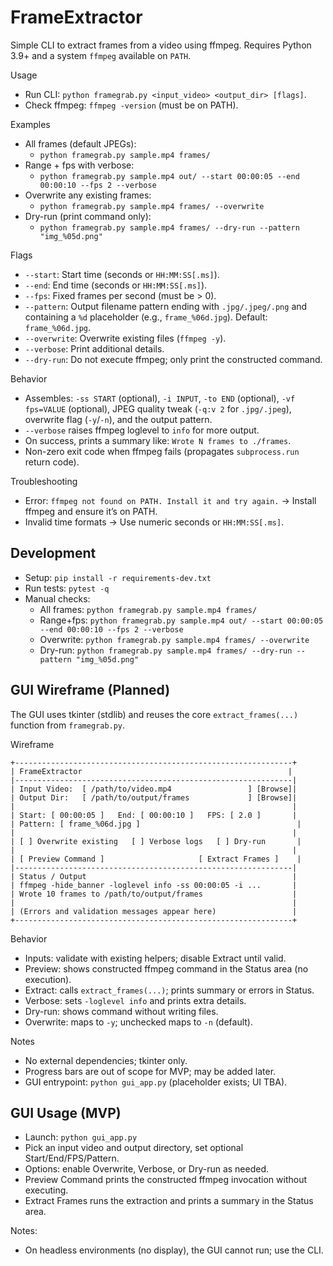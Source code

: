 # FrameExtractor

Simple CLI to extract frames from a video using ffmpeg. Requires Python 3.9+ and a system `ffmpeg` available on `PATH`.

Usage
- Run CLI: `python framegrab.py <input_video> <output_dir> [flags]`.
- Check ffmpeg: `ffmpeg -version` (must be on PATH).

Examples
- All frames (default JPEGs):
  - `python framegrab.py sample.mp4 frames/`
- Range + fps with verbose:
  - `python framegrab.py sample.mp4 out/ --start 00:00:05 --end 00:00:10 --fps 2 --verbose`
 - Overwrite any existing frames:
   - `python framegrab.py sample.mp4 frames/ --overwrite`
- Dry-run (print command only):
  - `python framegrab.py sample.mp4 frames/ --dry-run --pattern "img_%05d.png"`

Flags
- `--start`: Start time (seconds or `HH:MM:SS[.ms]`).
- `--end`: End time (seconds or `HH:MM:SS[.ms]`).
- `--fps`: Fixed frames per second (must be > 0).
 - `--pattern`: Output filename pattern ending with `.jpg/.jpeg/.png` and containing a `%d` placeholder (e.g., `frame_%06d.jpg`). Default: `frame_%06d.jpg`.
 - `--overwrite`: Overwrite existing files (`ffmpeg -y`).
 - `--verbose`: Print additional details.
 - `--dry-run`: Do not execute ffmpeg; only print the constructed command.

 Behavior
 - Assembles: `-ss START` (optional), `-i INPUT`, `-to END` (optional), `-vf fps=VALUE` (optional), JPEG quality tweak (`-q:v 2` for `.jpg/.jpeg`), overwrite flag (`-y`/`-n`), and the output pattern.
 - `--verbose` raises ffmpeg loglevel to `info` for more output.
 - On success, prints a summary like: `Wrote N frames to ./frames`.
 - Non-zero exit code when ffmpeg fails (propagates `subprocess.run` return code).

Troubleshooting
- Error: `ffmpeg not found on PATH. Install it and try again.` → Install ffmpeg and ensure it’s on PATH.
- Invalid time formats → Use numeric seconds or `HH:MM:SS[.ms]`.

## Development

- Setup: `pip install -r requirements-dev.txt`
- Run tests: `pytest -q`
- Manual checks:
  - All frames: `python framegrab.py sample.mp4 frames/`
  - Range+fps: `python framegrab.py sample.mp4 out/ --start 00:00:05 --end 00:00:10 --fps 2 --verbose`
  - Overwrite: `python framegrab.py sample.mp4 frames/ --overwrite`
  - Dry-run: `python framegrab.py sample.mp4 frames/ --dry-run --pattern "img_%05d.png"`

## GUI Wireframe (Planned)

The GUI uses tkinter (stdlib) and reuses the core `extract_frames(...)` function from `framegrab.py`.

Wireframe

```
+--------------------------------------------------------------+
| FrameExtractor                                              |
|--------------------------------------------------------------|
| Input Video:  [ /path/to/video.mp4                 ] [Browse]|
| Output Dir:   [ /path/to/output/frames             ] [Browse]|
|                                                              |
| Start: [ 00:00:05 ]   End: [ 00:00:10 ]   FPS: [ 2.0 ]       |
| Pattern: [ frame_%06d.jpg ]                                   |
|                                                              |
| [ ] Overwrite existing   [ ] Verbose logs   [ ] Dry-run       |
|                                                              |
| [ Preview Command ]                     [ Extract Frames ]    |
|--------------------------------------------------------------|
| Status / Output                                              |
| ffmpeg -hide_banner -loglevel info -ss 00:00:05 -i ...       |
| Wrote 10 frames to /path/to/output/frames                    |
|                                                              |
| (Errors and validation messages appear here)                 |
+--------------------------------------------------------------+
```

Behavior
- Inputs: validate with existing helpers; disable Extract until valid.
- Preview: shows constructed ffmpeg command in the Status area (no execution).
- Extract: calls `extract_frames(...)`; prints summary or errors in Status.
- Verbose: sets `-loglevel info` and prints extra details.
- Dry-run: shows command without writing files.
- Overwrite: maps to `-y`; unchecked maps to `-n` (default).

Notes
- No external dependencies; tkinter only.
- Progress bars are out of scope for MVP; may be added later.
- GUI entrypoint: `python gui_app.py` (placeholder exists; UI TBA).

## GUI Usage (MVP)

- Launch: `python gui_app.py`
- Pick an input video and output directory, set optional Start/End/FPS/Pattern.
- Options: enable Overwrite, Verbose, or Dry-run as needed.
- Preview Command prints the constructed ffmpeg invocation without executing.
- Extract Frames runs the extraction and prints a summary in the Status area.

Notes:
- On headless environments (no display), the GUI cannot run; use the CLI.
